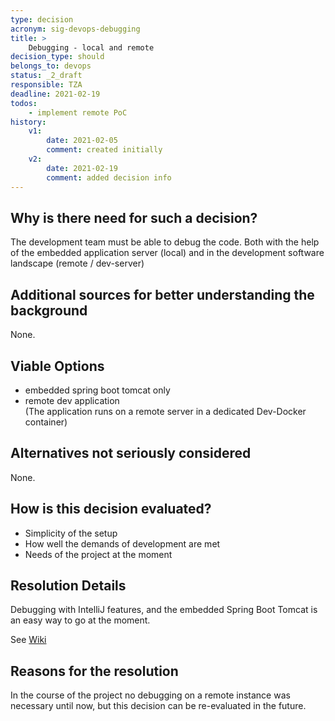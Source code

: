 ```yaml
---
type: decision
acronym: sig-devops-debugging
title: >
    Debugging - local and remote
decision_type: should
belongs_to: devops
status: _2_draft
responsible: TZA
deadline: 2021-02-19
todos:
    - implement remote PoC
history:
    v1:
        date: 2021-02-05
        comment: created initially
    v2:
        date: 2021-02-19
        comment: added decision info
---
```


## Why is there need for such a decision?

The development team must be able to debug the code.
Both with the help of the embedded application server (local)
and in the development software landscape (remote / dev-server)

## Additional sources for better understanding the background

None.

## Viable Options

* embedded spring boot tomcat only
* remote dev application\
  (The application runs on a remote server in a dedicated Dev-Docker container) 

## Alternatives not seriously considered

None.

## How is this decision evaluated?

* Simplicity of the setup
* How well the demands of development are met
* Needs of the project at the moment

 
## Resolution Details

Debugging with IntelliJ features, and the embedded Spring Boot Tomcat
is an easy way to go at the moment.

See [Wiki](https://github.com/EVATool/evatool-backend/wiki/Debugging)

## Reasons for the resolution

In the course of the project no debugging on a remote instance was necessary until now,
but this decision can be re-evaluated in the future.

